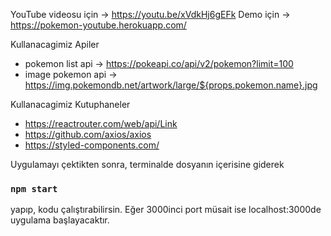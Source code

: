 YouTube videosu için ->  https://youtu.be/xVdkHj6gEFk
Demo için -> https://pokemon-youtube.herokuapp.com/


Kullanacagimiz Apiler
- pokemon list api -> https://pokeapi.co/api/v2/pokemon?limit=100
- image pokemon api -> https://img.pokemondb.net/artwork/large/${props.pokemon.name}.jpg

Kullanacagimiz Kutuphaneler
- https://reactrouter.com/web/api/Link
- https://github.com/axios/axios
- https://styled-components.com/

Uygulamayı çektikten sonra, terminalde dosyanın içerisine giderek 
### `npm start` 

yapıp, kodu çalıştırabilirsin. Eğer 3000inci port müsait ise
localhost:3000de uygulama başlayacaktır. 
